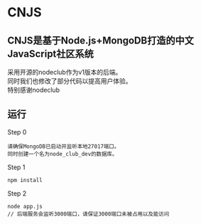 # CNJS
## CNJS是基于Node.js+MongoDB打造的中文JavaScript社区系统  
采用开源的nodeclub作为v1版本的后端。  
同时我们也修改了部分代码以提高用户体验。  
特别感谢nodeclub
## 运行
Step 0
```
请确保MongoDB已启动并监听本地27017端口。
同时创建一个名为node_club_dev的数据库。
```
Step 1
```
npm install
```

Step 2
```
node app.js
// 后端服务会监听3000端口，请保证3000端口未被占用以及能访问
```
